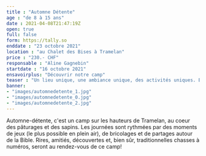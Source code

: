 ```yaml
---
title : "Automne Détente"
age : "de 8 à 15 ans"
date : 2021-04-08T21:47:19Z
open: true
full: false
form: https://tally.so
enddate : "23 octobre 2021"
location : "au Chalet des Bises à Tramelan"
price : "230.- CHF"
responsable : "Aline Gagnebin"
startdate : "16 octobre 2021"
ensavoirplus: "Découvrir notre camp"
teaser : "Un lieu unique, une ambiance unique, des activités uniques. Bref : un camp unique !"
banner: 
- "images/automnedetente_1.jpg"
- "images/automnedetente_0.jpg"
- "images/automnedetente_2.jpg"
---
```


Automne-détente, c'est un camp sur les hauteurs de Tramelan, au coeur des pâturages et des sapins. Les journées sont rythmées par des moments de jeux (le plus possible en plein air), de bricolages et de partages autour de la Bible. Rires, amitiés, découvertes et, bien sûr, traditionnelles chasses à numéros, seront au rendez-vous de ce camp!